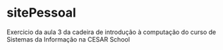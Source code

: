 # sitePessoal
Exercicio da aula 3 da cadeira de introdução à computação do curso de Sistemas da Informação na CESAR School
